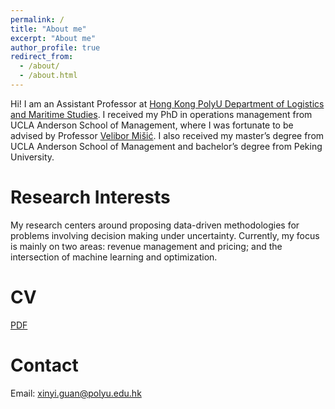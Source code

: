 ```yaml
---
permalink: /
title: "About me"
excerpt: "About me"
author_profile: true
redirect_from: 
  - /about/
  - /about.html
---
```


Hi! I am an Assistant Professor at [Hong Kong PolyU Department of Logistics and Maritime Studies](https://www.polyu.edu.hk/en/lms/). I received my PhD in operations management from UCLA Anderson School of Management, where I was fortunate to be advised by Professor [Velibor Mišić](https://vvmisic.github.io/). I also received my master’s degree from UCLA Anderson School of Management and bachelor’s degree from Peking University.



Research Interests
======
My research centers around proposing data-driven methodologies for problems involving decision making under uncertainty. Currently, my focus is mainly on two areas: revenue management and pricing; and the intersection of machine learning and optimization.

CV
======
[PDF](https://xinyi-guan.github.io/CV_XinyiGuan.pdf) 

Contact
======
Email: xinyi.guan@polyu.edu.hk
